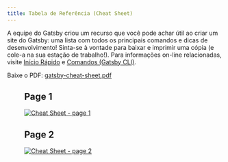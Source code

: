 ```yaml
---
title: Tabela de Referência (Cheat Sheet)
---
```


A equipe do Gatsby criou um recurso que você pode achar útil ao criar um site do Gatsby: uma lista com todos os principais comandos e dicas de desenvolvimento! Sinta-se à vontade para baixar e imprimir uma cópia (e cole-a na sua estação de trabalho!). Para informações on-line relacionadas, visite [Início Rápido](/docs/quick-start/) e [Comandos (Gatsby CLI)](/docs/gatsby-cli/).

Baixe o PDF: <a href="/gatsby-cheat-sheet.pdf" baixar>gatsby-cheat-sheet.pdf</a>

<figure aria-labelledby="cheat_sheet-text">
    <h2>Page 1</h2>
    <a href="/cheat-sheet_page_1.png" title="Clique para abrir a imagem em uma nova janela" target="_blank" style="display:block;">
        <img src="/cheat-sheet_page_1.png" alt="Cheat Sheet - page 1" style="display:block; margin:0;" />
    </a>
    <h2>Page 2</h2>
    <a href="/cheat-sheet_page_2.png" title="Clique para abrir a imagem em uma nova janela" target="_blank" style="display:block;">
        <img src="/cheat-sheet_page_2.png" alt="Cheat Sheet - page 2" style="display:block; margin:0;" />
    </a>
</figure>

<div id="cheat_sheet-text" style=" position: absolute; height: 1px; width: 1px;overflow: hidden; clip: rect(1px, 1px, 1px, 1px);">
    <h2>Folha de dicas do Gatsby</h2>
    <p>v1.0 para Gatsby 2.x
        <a href="https://gatsby.dev/cheatsheet">Última versão <span aria-hidden="true">↗</span></a>
    </p>
    <h2>Principais Documentos</h2>
    <table>
        <tbody>
            <tr>
                <td>
                    <p>Documentos Gatsby</p>
                </td>
                <td>
                    <p><a href="https://gatsby.dev/docs">gatsby.dev/docs</a></p>
                </td>
            </tr>
            <tr>
                <td>
                    <p>Gatsby no GitHub</p>
                </td>
                <td>
                    <p><a href="https://github.com/gatsbyjs/gatsby">github.com/gatsbyjs/gatsby</a></p>
                </td>
            </tr>
            <tr>
                <td>
                    <p>Tutorial Gatsby</p>
                </td>
                <td>
                    <p><a href="https://gatsby.dev/tutorial">gatsby.dev/tutorial</a></p>
                </td>
            </tr>
            <tr>
                <td>
                    <p>Ínicio Rápido<br />(para desenvolvedores intermediários e avançados)</p>
                </td>
                <td>
                    <p><a href="https://gatsby.dev/quick-start">gatsby.dev/quick-start</a></p>
                </td>
            </tr>
            <tr>
                <td>
                    <p>Iniciantes em Gatsby</p>
                </td>
                <td>
                    <p><a href="https://gatsby.dev/starters">gatsby.dev/starters</a></p>
                </td>
            </tr>
            <tr>
                <td>
                    <p>Guia de Referência Rápido</p>
                </td>
                <td>
                    <p><a href="https://gatsby.dev/recipes">gatsby.dev/recipes</a></p>
                </td>
            </tr>
            <tr>
                <td>
                    <p>Adicionando Imagens</p>
                </td>
                <td>
                    <p><a href="https://gatsby.dev/image">gatsby.dev/image</a></p>
                </td>
            </tr>
            <tr>
                <td>
                    <p>APIs Node Gatsby</p>
                </td>
                <td>
                    <p><a href="https://gatsby.dev/api">gatsby.dev/api</a></p>
                </td>
            </tr>
            <tr>
                <td>
                    <p>Consultas com GraphQL</p>
                </td>
                <td>
                    <p><a href="https://gatsby.dev/graphql">gatsby.dev/graphql</a></p>
                </td>
            </tr>
            <tr>
                <td>
                    <p>Deploy e Hospedagem</p>
                </td>
                <td>
                    <p><a href="https://gatsby.dev/deploy">gatsby.dev/publicação</a></p>
                </td>
            </tr>
            <tr>
                <td>
                    <p>Using Gatsby Link</p>
                </td>
                <td>
                    <p><a href="https://gatsby.dev/link">gatsby.dev/link</a></p>
                </td>
            </tr>
            <tr>
                <td>
                    <p>Consulta Estática</p>
                </td>
                <td>
                    <p><a href="https://gatsby.dev/static-query">gatsby.dev/static-query</a></p>
                </td>
            </tr>
            <tr>
                <td>
                    <p>Como Contribuir</p>
                </td>
                <td>
                    <p><a href="https://gatsby.dev/contribute">gatsby.dev/contribute</a></p>
                </td>
            </tr>
        </tbody>
    </table>
    <p><a href="https://www.gatsbyjs.org/">gatsbyjs.org</a></p>
    <p><a href="https://twitter.com/gatsbyjs">twitter.com/gatsbyjs</a></p>
    <h2>Comandos Gatsby CLI</h2>
    <p>Primeiro, instale o executável global:
        <br />
        <code>npm install -g gatsby-cli</code></p>
    <p>Run <code>gatsby --help</code> para uma lista de comandos e opções.</p>
    <h3><code>gatsby novo <span style="font-weight:normal">nome-do-meu-site</span></code></h3>
    <p>Crie um novo site local do Gatsby usando o iniciador padrão (consulte “Comandos de iniciação rápida” nesta folha de dicas sobre como usar outros iniciadores).</p>
    <h3><code>gatsby develop</code></h3>
    <p>Inicie o servidor de desenvolvimento Gatsby.</p>
    <table>
        <tbody>
            <tr>
                <td>
                    <p><code>-H, --host</code></p>
                </td>
                <td>
                    <p>Set host. Defaults to <code>localhost</code></p>
                </td>
            </tr>
            <tr>
                <td>
                    <p><code>-p, --port</code></p>
                </td>
                <td>
                    <p>Set port. Defaults to <code>8000</code></p>
                </td>
            </tr>
            <tr>
                <td>
                    <p><code>-o, --open</code></p>
                </td>
                <td>
                    <p>Abra o site no seu navegador (padrão)</p>
                </td>
            </tr>
            <tr>
                <td>
                    <p><code>-S, --https</code></p>
                </td>
                <td>
                    <p>Use HTTPS</p>
                </td>
            </tr>
        </tbody>
    </table>
    <h3><code>gatsby build</code></h3>
    <p>Compile seu aplicativo e prepare-o para publicação.<br /></p>
    <table>
        <tbody>
            <tr>
                <td>
                    <p><code>--prefix-paths</code></p>
                </td>
                <td>
                    <p>Construir um site com caminhos de link predefinidos<br />(set <code>pathPrefix</code> in your config)</p>
                </td>
            </tr>
            <tr>
                <td>
                    <p><code>--no-uglify</code></p>
                </td>
                <td>
                    <p>Construir sites sem pacotes 'uglifying JS'<br />(para depuração(debug))</p>
                </td>
            </tr>
            <tr>
                <td>
                    <p><code>--open-tracing-config-file</code></p>
                </td>
                <td>
                    <p>Arquivo de configuração do Tracer (compatível com OpenTracing). Veja <a href="https://gatsby.dev/tracing">gatsby.dev/tracing</a></p>
                </td>
            </tr>
        </tbody>
    </table>
    <h3><code>gatsby serve</code></h3>
    <p>Fornece a configuração de produção para teste.</p>
    <table>
        <tbody>
            <tr>
                <td>
                    <p><code>-H, --host</code></p>
                </td>
                <td>
                    <p>Definir host. O padrão é <code>localhost</code></p>
                </td>
            </tr>
            <tr>
                <td>
                    <p><code>-p, --port</code></p>
                </td>
                <td>
                    <p>Definir porta. O padrão é <code>9000</code></p>
                </td>
            </tr>
            <tr>
                <td>
                    <p><code>-o, --open</code></p>
                </td>
                <td>
                    <p>Abra o site no seu navegador (padrão)</p>
                </td>
            </tr>
            <tr>
                <td>
                    <p><code>--prefix-paths</code></p>
                </td>
                <td>
                    <p>Fornece sites com caminho de links predefinidos (se contruir com <code>pathPrefix</code> em seu <code>gatsby-config.js</code>)</p>
                </td>
            </tr>
        </tbody>
    </table>
    <h3><code>informações do gatsby</code></h3>
    <p>Obtenha informações úteis sobre o ambiente, será necessário quando for relatar um bug em <a href="https://github.com/gatsbyjs/gatsby/issues">github.com/gatsbyjs/gatsby/issues</a>.</p>
    <table>
        <tbody>
            <tr>
                <td>
                    <p><code>-C, --clipboard</code></p>
                </td>
                <td>
                    <p>Copia automaticamente as informações do ambiente para a área de transferência</p>
                </td>
            </tr>
        </tbody>
    </table>
    <h3>gatsby limpo</h3>
    <p>Destrua o <code>cache</code> do Gatsby. e diretórios <code>públicos</code>.</p>
    <h2>Camisetas, chapéus, moletom, e mais!</h2>
    <p>Inscreva-se na newsletter do Gatsby e <strong>ganhe 30% de desconto</strong> em sua compra na loja Gatsby!(<a href="https://gatsby.dev/store">gatsby.dev/store</a>)</p>
    <p>Inscreva-se<a href="https://gatsby.dev/discount">gatsby.dev/discount</a></p>
    <h2>Comandos de início rápido</h2>
    <p>Crie um novo site usando "Blog" starter:<br />
    <code>gatsby new my-blog-starter https://github.com/gatsbyjs/gatsby-starter-blog</code></p>
    <p>Navegue até o diretório do seu novo site e inicie-o:<br />
    <code>cd my-blog-starter/<br />
    desenvolvimento gatsby</code></p>
    <p>Seu site agora está sendo executado em <code>http://localhost:8000</code>!</p>
    <p>Você também verá um segundo link: <code>http://localhost:8000/___graphql</code>. Esta é uma ferramenta que você pode usar para experimentar a consulta de seus dados. Saiba mais sobre isso em <a href="https://gatsby.dev/tutorial">gatsby.dev/tutorial</a></p>
    <p>Para os iniciantes no Gatsby, visite <a href="https://gatsby.dev/starters">gatsby.dev/starters</a>.</p>
    <h2>Definições úteis de arquivo</h2>
    <p>Cada um desses arquivos deve estar na raiz da pasta do projeto Gatsby. Veja <a href="https://gatsby.dev/projects">gatsby.dev/projects</a></p>
    <p><code>gatsby-config.js</code> — configurar opções para um site feito com Gatsby, com metadados para o título do projeto, descrição, plugins, etc.</p>
    <p><code>gatsby-node.js</code> — implementar APIs Node.js do Gatsby para personalizar e estender as configurações padrão que afetam o processo de criação</p>
    <p><code>gatsby-browser.js</code> — personalizar e estender as configurações padrão que afetam o navegador, usando as APIs do navegador do Gatsby</p>
    <p><code>gatsby-ssr.js</code> — use as APIs de renderização do lado do servidor do Gatsby para personalizar as configurações padrão que afetam a renderização</p>
</div>
